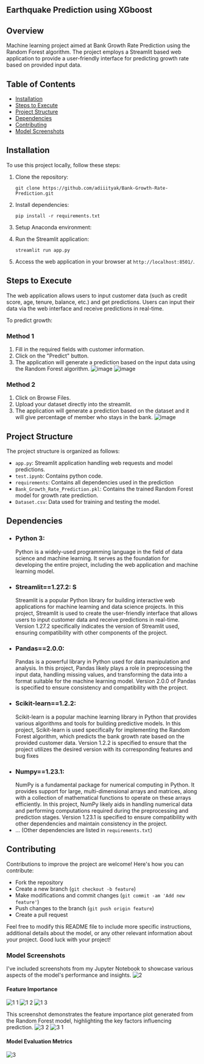 ## Earthquake Prediction using XGboost
## Overview
Machine learning project aimed at Bank Growth Rate Prediction using the Random Forest algorithm. The project employs a Streamlit based web application to provide a user-friendly interface for predicting growth rate based on provided input data.

## Table of Contents
- [Installation](#installation)
- [Steps to Execute](#steps-to-execute)
- [Project Structure](#project-structure)
- [Dependencies](#dependencies)
- [Contributing](#contributing)
- [Model Screenshots](#model-screenshots)

## Installation
To use this project locally, follow these steps:
1. Clone the repository:
   ```
   git clone https://github.com/adiiityak/Bank-Growth-Rate-Prediction.git
   ```
2. Install dependencies:
   ```
   pip install -r requirements.txt
   ```
3. Setup Anaconda environment:

4. Run the Streamlit application:
   ```
   streamlit run app.py
   ```
5. Access the web application in your browser at `http://localhost:8501/`.

## Steps to Execute
The web application allows users to input customer data (such as credit score, age, tenure, balance, etc.) and get predictions. Users can input their data via the web interface and receive predictions in real-time.

To predict growth:
### Method 1
1. Fill in the required fields with customer information.
2. Click on the "Predict" button.
3. The application will generate a prediction based on the input data using the Random Forest algorithm.
![image](https://github.com/adiiityak/Bank-Growth-Rate-Prediction/assets/83272901/b83c93fd-d2c3-49bf-a178-907ead06d0f8)
![image](https://github.com/adiiityak/Bank-Growth-Rate-Prediction/assets/83272901/24d94d52-b83f-4153-92e0-364c31126e69)

### Method 2
1. Click on Browse Files.
2. Upload your dataset directly into the streamlit.
3. The application will generate a prediction based on the dataset and it will give percentage of member who stays in the bank.
![image](https://github.com/adiiityak/Bank-Growth-Rate-Prediction/assets/83272901/48e69f26-29b9-44d5-8ed3-473cf2afa6a1)



## Project Structure
The project structure is organized as follows:
- `app.py`: Streamlit application handling web requests and model predictions.
- `test.ipynb`: Contains python code.
- `requirements`: Contains all dependencies used in the prediction
- `Bank_Growth_Rate_Prediction.pkl`: Contains the trained Random Forest model for growth rate prediction.
- `Dataset.csv`: Data used for training and testing the model.

## Dependencies
- ### Python 3:
  Python is a widely-used programming language in the field of data science and machine learning. It serves as the foundation for developing the entire project, including the web application and machine learning model.
- ### Streamlit==1.27.2: S
  Streamlit is a popular Python library for building interactive web applications for machine learning and data science projects. In this project, Streamlit is used to create the user-friendly interface that allows users to input customer data and receive predictions in real-time. Version 1.27.2 specifically indicates the version of Streamlit used, ensuring compatibility with other components of the project.
- ### Pandas==2.0.0:
  Pandas is a powerful library in Python used for data manipulation and analysis. In this project, Pandas likely plays a role in preprocessing the input data, handling missing values, and transforming the data into a format suitable for the machine learning model. Version 2.0.0 of Pandas is specified to ensure consistency and compatibility with the project.
- ### Scikit-learn==1.2.2:
  Scikit-learn is a popular machine learning library in Python that provides various algorithms and tools for building predictive models. In this project, Scikit-learn is used specifically for implementing the Random Forest algorithm, which predicts the bank growth rate based on the provided customer data. Version 1.2.2 is specified to ensure that the project utilizes the desired version with its corresponding features and bug fixes
- ### Numpy==1.23.1:
  NumPy is a fundamental package for numerical computing in Python. It provides support for large, multi-dimensional arrays and matrices, along with a collection of mathematical functions to operate on these arrays efficiently. In this project, NumPy likely aids in handling numerical data and performing computations required during the preprocessing and prediction stages. Version 1.23.1 is specified to ensure compatibility with other dependencies and maintain consistency in the project.
- ... (Other dependencies are listed in `requirements.txt`)

## Contributing
Contributions to improve the project are welcome! Here's how you can contribute:
- Fork the repository
- Create a new branch (`git checkout -b feature`)
- Make modifications and commit changes (`git commit -am 'Add new feature'`)
- Push changes to the branch (`git push origin feature`)
- Create a pull request

Feel free to modify this README file to include more specific instructions, additional details about the model, or any other relevant information about your project. Good luck with your project!

### Model Screenshots

I've included screenshots from my Jupyter Notebook to showcase various aspects of the model's performance and insights.
![2](https://github.com/adiiityak/Bank-Growth-Rate-Prediction/assets/83272901/60d4875e-398c-48f0-b4b8-d7fe60f88c9b)

#### Feature Importance
![1 1](https://github.com/adiiityak/Bank-Growth-Rate-Prediction/assets/83272901/2e4b12bc-9787-4582-8c0e-3f82831f22d6)
![1 2](https://github.com/adiiityak/Bank-Growth-Rate-Prediction/assets/83272901/715a92c2-f40f-4fb5-91df-c60325d9f05d)
![1 3](https://github.com/adiiityak/Bank-Growth-Rate-Prediction/assets/83272901/68ad0211-db9a-439d-8a05-33e00575c5e4)

This screenshot demonstrates the feature importance plot generated from the Random Forest model, highlighting the key factors influencing prediction.
![3 2](https://github.com/adiiityak/Bank-Growth-Rate-Prediction/assets/83272901/845c072f-0ee3-4b32-89e7-ffe8969bb524)
![3 1](https://github.com/adiiityak/Bank-Growth-Rate-Prediction/assets/83272901/0320f13d-bd51-4225-baf8-a38b68303836)

#### Model Evaluation Metrics
![3](https://github.com/adiiityak/Bank-Growth-Rate-Prediction/assets/83272901/20a9e369-8d8b-4d16-8ea8-97a6a062f902)

